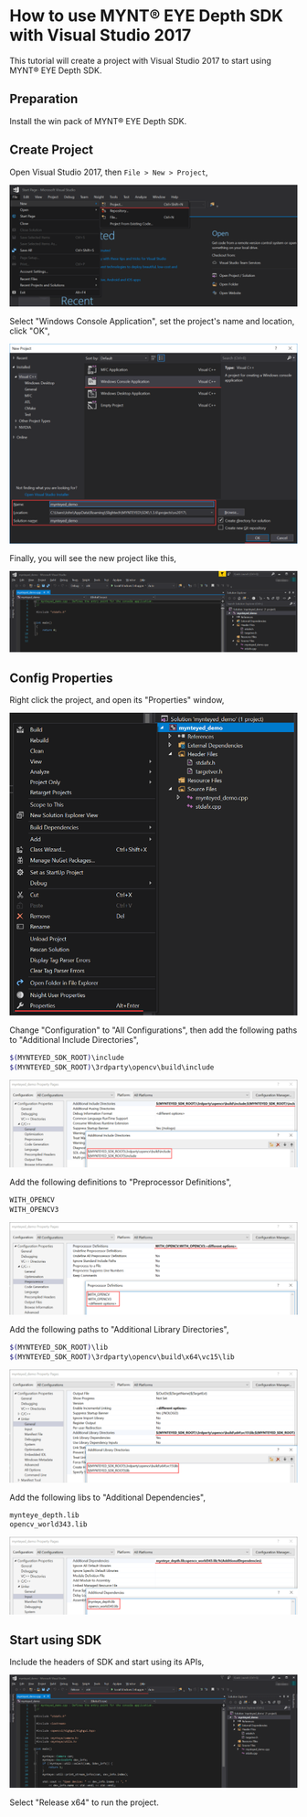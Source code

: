 # How to use MYNT® EYE Depth SDK with Visual Studio 2017

This tutorial will create a project with Visual Studio 2017 to start using MYNT® EYE Depth SDK.

## Preparation

Install the win pack of MYNT® EYE Depth SDK.

## Create Project

Open Visual Studio 2017, then `File > New > Project`,

![](images/1_new_pro.png)

Select "Windows Console Application", set the project's name and location, click "OK",

![](images/2_new_pro.png)

Finally, you will see the new project like this,

![](images/3_new_pro.png)

## Config Properties

Right click the project, and open its "Properties" window,

![](images/4_config.png)

Change "Configuration" to "All Configurations", then add the following paths to "Additional Include Directories",

```bash
$(MYNTEYED_SDK_ROOT)\include
$(MYNTEYED_SDK_ROOT)\3rdparty\opencv\build\include
```

![](images/5_config_include.png)

Add the following definitions to "Preprocessor Definitions",

```bash
WITH_OPENCV
WITH_OPENCV3
```

![](images/6_config_definition.png)

Add the following paths to "Additional Library Directories",

```bash
$(MYNTEYED_SDK_ROOT)\lib
$(MYNTEYED_SDK_ROOT)\3rdparty\opencv\build\x64\vc15\lib
```

![](images/7_config_lib_dir.png)

Add the following libs to "Additional Dependencies",

```bash
mynteye_depth.lib
opencv_world343.lib
```

![](images/8_config_lib.png)

## Start using SDK

Include the headers of SDK and start using its APIs,

![](images/9_run_x64.png)

Select "Release x64" to run the project.
